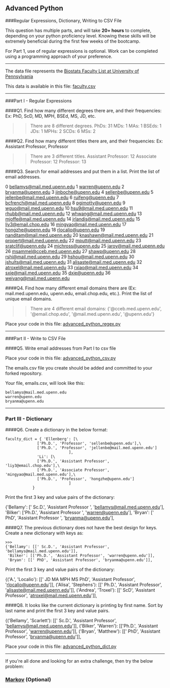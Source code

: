 ## Advanced Python    

###Regular Expressions, Dictionary, Writing to CSV File  

This question has multiple parts, and will take **20+ hours** to complete, depending on your python proficiency level.  Knowing these skills will be extremely beneficial during the first few weeks of the bootcamp.

For Part 1, use of regular expressions is optional.  Work can be completed using a programming approach of your preference. 

---

The data file represents the [Biostats Faculty List at University of Pennsylvania](http://www.med.upenn.edu/cceb/biostat/faculty.shtml)

This data is available in this file:  [faculty.csv](python/faculty.csv)

--- 

###Part I - Regular Expressions  


####Q1. Find how many different degrees there are, and their frequencies: Ex:  PhD, ScD, MD, MPH, BSEd, MS, JD, etc.

>>There are 8 different degrees.
PhDs: 31
MDs: 1
MAs: 1
BSEds: 1
JDs: 1
MPHs: 2
SCDs: 6
MSs: 2


####Q2. Find how many different titles there are, and their frequencies:  Ex:  Assistant Professor, Professor

>>There are 3 different titles.
Assistant Professor: 12
Associate Professor: 12
Professor: 13


####Q3. Search for email addresses and put them in a list.  Print the list of email addresses.
>>
0     bellamys@mail.med.upenn.edu
1                warren@upenn.edu
2               bryanma@upenn.edu
3              jinboche@upenn.edu
4              sellenbe@upenn.edu
5     jellenbe@mail.med.upenn.edu
6               ruifeng@upenn.edu
7     bcfrench@mail.med.upenn.edu
8              pgimotty@upenn.edu
9         wguo@mail.med.upenn.edu
10        hsu9@mail.med.upenn.edu
11       rhubb@mail.med.upenn.edu
12      whwang@mail.med.upenn.edu
13      mjoffe@mail.med.upenn.edu
14    jrlandis@mail.med.upenn.edu
15            liy3@email.chop.edu
16     mingyao@mail.med.upenn.edu
17              hongzhe@upenn.edu
18             rlocalio@upenn.edu
19    nanditam@mail.med.upenn.edu
20    knashawn@mail.med.upenn.edu
21     propert@mail.med.upenn.edu
22       mputt@mail.med.upenn.edu
23             sratclif@upenn.edu
24             michross@upenn.edu
25       jaroy@mail.med.upenn.edu
26     msammel@cceb.med.upenn.edu
27                shawp@upenn.edu
28        rshi@mail.med.upenn.edu
29       hshou@mail.med.upenn.edu
30     jshults@mail.med.upenn.edu
31    alisaste@mail.med.upenn.edu
32     atroxel@mail.med.upenn.edu
33       rxiao@mail.med.upenn.edu
34        sxie@mail.med.upenn.edu
35                 dxie@upenn.edu
36     weiyang@mail.med.upenn.edu


####Q4. Find how many different email domains there are (Ex:  mail.med.upenn.edu, upenn.edu, email.chop.edu, etc.).  Print the list of unique email domains.

>>There are 4 different email domains:
{'@cceb.med.upenn.edu', '@email.chop.edu', '@mail.med.upenn.edu', '@upenn.edu'}

Place your code in this file: [advanced_python_regex.py](python/advanced_python_regex.py)

---

###Part II - Write to CSV File

####Q5.  Write email addresses from Part I to csv file

Place your code in this file: [advanced_python_csv.py](python/advanced_python_csv.py)

The emails.csv file you create should be added and committed to your forked repository.

Your file, emails.csv, will look like this:
```
bellamys@mail.med.upenn.edu
warren@upenn.edu
bryanma@upenn.edu
```

---

### Part III - Dictionary

####Q6.  Create a dictionary in the below format:
```
faculty_dict = { 'Ellenberg': [\
              ['Ph.D.', 'Professor', 'sellenbe@upenn.edu'],\
              ['Ph.D.', 'Professor', 'jellenbe@mail.med.upenn.edu']
                            ],
              'Li': [\
              ['Ph.D.', 'Assistant Professor', 'liy3@email.chop.edu'],\
              ['Ph.D.', 'Associate Professor', 'mingyao@mail.med.upenn.edu'],\
              ['Ph.D.', 'Professor', 'hongzhe@upenn.edu']
                            ]
            }
```
Print the first 3 key and value pairs of the dictionary:
>>>
{'Bellamy': [' Sc.D.', 'Assistant Professor ', 'bellamys@mail.med.upenn.edu'],
 'Bilker': ['Ph.D.', 'Assistant Professor ', 'warren@upenn.edu'],
 'Bryan': [' PhD', 'Assistant Professor ', 'bryanma@upenn.edu'],

####Q7.  The previous dictionary does not have the best design for keys.  Create a new dictionary with keys as:

```
>>>
{'Bellamy': [[' Sc.D.', 'Assistant Professor', 'bellamys@mail.med.upenn.edu']],
 'Bilker': [['Ph.D.', 'Assistant Professor', 'warren@upenn.edu']],
 'Bryan': [[' PhD', 'Assistant Professor', 'bryanma@upenn.edu']],
```

Print the first 3 key and value pairs of the dictionary:

>>
{('A.',
  'Localio'): [[' JD MA MPH MS PhD',
   'Assistant Professor',
   'rlocalio@upenn.edu']],
 ('Alisa',
  'Stephens'): [[' Ph.D.',
   'Assistant Professor',
   'alisaste@mail.med.upenn.edu']],
 ('Andrea',
  'Troxel'): [[' ScD', 'Assistant Professor', 'atroxel@mail.med.upenn.edu']],

####Q8.  It looks like the current dictionary is printing by first name.  Sort by last name and print the first 3 key and value pairs.  

>>
{('Bellamy',
  'Scarlett'): [[' Sc.D.',
   'Assistant Professor',
   'bellamys@mail.med.upenn.edu']],
 ('Bilker', 'Warren'): [['Ph.D.', 'Assistant Professor', 'warren@upenn.edu']],
 ('Bryan', 'Matthew'): [[' PhD', 'Assistant Professor', 'bryanma@upenn.edu']],

Place your code in this file: [advanced_python_dict.py](python/advanced_python_dict.py)

--- 

If you're all done and looking for an extra challenge, then try the below problem:  

### [Markov](python/markov.py) (Optional)

